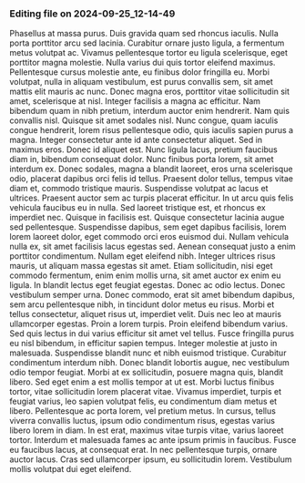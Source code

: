 

### Editing file on 2024-09-25_12-14-49

Phasellus at massa purus. Duis gravida quam sed rhoncus iaculis. Nulla porta porttitor arcu sed lacinia. Curabitur ornare justo ligula, a fermentum metus volutpat ac. Vivamus pellentesque tortor eu ligula scelerisque, eget porttitor magna molestie. Nulla varius dui quis tortor eleifend maximus. Pellentesque cursus molestie ante, eu finibus dolor fringilla eu. Morbi volutpat, nulla in aliquam vestibulum, est purus convallis sem, sit amet mattis elit mauris ac nunc. Donec magna eros, porttitor vitae sollicitudin sit amet, scelerisque at nisl. Integer facilisis a magna ac efficitur. Nam bibendum quam in nibh pretium, interdum auctor enim hendrerit. Nam quis convallis nisl. Quisque sit amet sodales nisl. Nunc congue, quam iaculis congue hendrerit, lorem risus pellentesque odio, quis iaculis sapien purus a magna. Integer consectetur ante id ante consectetur aliquet. Sed in maximus eros.
Donec id aliquet est. Nunc ligula lacus, pretium faucibus diam in, bibendum consequat dolor. Nunc finibus porta lorem, sit amet interdum ex. Donec sodales, magna a blandit laoreet, eros urna scelerisque odio, placerat dapibus orci felis id tellus. Praesent dolor tellus, tempus vitae diam et, commodo tristique mauris. Suspendisse volutpat ac lacus et ultrices. Praesent auctor sem ac turpis placerat efficitur. In ut arcu quis felis vehicula faucibus eu in nulla. Sed laoreet tristique est, et rhoncus ex imperdiet nec. Quisque in facilisis est. Quisque consectetur lacinia augue sed pellentesque. Suspendisse dapibus, sem eget dapibus facilisis, lorem lorem laoreet dolor, eget commodo orci eros euismod dui. Nullam vehicula nulla ex, sit amet facilisis lacus egestas sed. Aenean consequat justo a enim porttitor condimentum. Nullam eget eleifend nibh.
Integer ultrices risus mauris, ut aliquam massa egestas sit amet. Etiam sollicitudin, nisi eget commodo fermentum, enim enim mollis urna, sit amet auctor ex enim eu ligula. In blandit lectus eget feugiat egestas. Donec ac odio lectus. Donec vestibulum semper urna. Donec commodo, erat sit amet bibendum dapibus, sem arcu pellentesque nibh, in tincidunt dolor metus eu risus. Morbi et tellus consectetur, aliquet risus ut, imperdiet velit. Duis nec leo at mauris ullamcorper egestas. Proin a lorem turpis. Proin eleifend bibendum varius. Sed quis lectus in dui varius efficitur sit amet vel tellus. Fusce fringilla purus eu nisl bibendum, in efficitur sapien tempus. Integer molestie at justo in malesuada. Suspendisse blandit nunc et nibh euismod tristique. Curabitur condimentum interdum nibh.
Donec blandit lobortis augue, nec vestibulum odio tempor feugiat. Morbi at ex sollicitudin, posuere magna quis, blandit libero. Sed eget enim a est mollis tempor at ut est. Morbi luctus finibus tortor, vitae sollicitudin lorem placerat vitae. Vivamus imperdiet, turpis et feugiat varius, leo sapien volutpat felis, eu condimentum diam metus et libero. Pellentesque ac porta lorem, vel pretium metus. In cursus, tellus viverra convallis luctus, ipsum odio condimentum risus, egestas varius libero lorem in diam. In est erat, maximus vitae turpis vitae, varius laoreet tortor. Interdum et malesuada fames ac ante ipsum primis in faucibus. Fusce eu faucibus lacus, at consequat erat. In nec pellentesque turpis, ornare auctor lacus. Cras sed ullamcorper ipsum, eu sollicitudin lorem. Vestibulum mollis volutpat dui eget eleifend.


